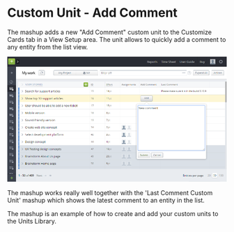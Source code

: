 
# Custom Unit - Add Comment
The mashup adds a new "Add Comment" custom unit to the Customize Cards tab in a View Setup area. The unit allows to quickly add a comment to any entity from the list view.


![Attachment unit](./addcomment.png)

The mashup works really well together with the 'Last Comment Custom Unit' mashup which shows the latest comment to an entity in the list.

The mashup is an example of how to create and add your custom units to the Units Library.
